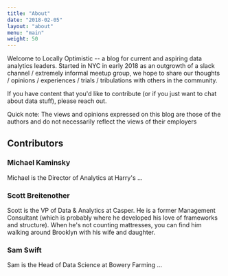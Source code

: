 ```yaml
---
title: "About"
date: "2018-02-05"
layout: "about"
menu: "main"
weight: 50
---
```


Welcome to Locally Optimistic -- a blog for current and aspiring data analytics leaders. Started in NYC in early 2018 as an outgrowth of a slack channel / extremely informal meetup group, we hope to share our thoughts / opinions / experiences / trials / tribulations with others in the community.

If you have content that you'd like to contribute (or if you just want to chat about data stuff), please reach out.

Quick note: The views and opinions expressed on this blog are those of the authors and do not necessarily reflect the views of their employers

## Contributors

### Michael Kaminsky

Michael is the Director of Analytics at Harry's ... 

### Scott Breitenother

Scott is the VP of Data & Analytics at Casper. He is a former Management Consultant (which is probably where he developed his love of frameworks and structure). When he's not counting mattresses, you can find him walking around Brooklyn with his wife and daughter.

### Sam Swift

Sam is the Head of Data Science at Bowery Farming ... 
